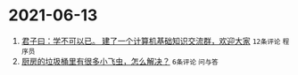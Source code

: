 # 2021-06-13

1. [君子曰：学不可以已。 建了一个计算机基础知识交流群，欢迎大家](https://www.v2ex.com/t/783152) `12条评论` `程序员`
1. [厨房的垃圾桶里有很多小飞虫，怎么解决？](https://www.v2ex.com/t/783161) `6条评论` `问与答`
